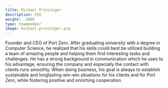 ```yaml
---
title: Michael Prinzinger
description: CEO
weight: -1000
type: teammember
image: michael-prinzinger.png
---
```

Founder and CEO of Port Zero. After graduating university with a degree in Computer Science, he realized that his skills could best be utilized building a team of amazing people and helping them find interesting tasks and challenges. He has a strong background in communication which he uses to his advantage, ensuring the company and especially the contact with clients runs smoothly. When doing business, his goal is always to establish sustainable and longlasting win-win situations for his clients and for Port Zero, while fostering positive and enriching cooperation.
